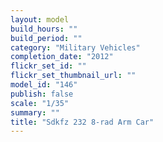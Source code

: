 ```yaml
---
layout: model
build_hours: ""
build_period: ""
category: "Military Vehicles"
completion_date: "2012"
flickr_set_id: ""
flickr_set_thumbnail_url: ""
model_id: "146"
publish: false
scale: "1/35"
summary: ""
title: "Sdkfz 232 8-rad Arm Car"
---
```



